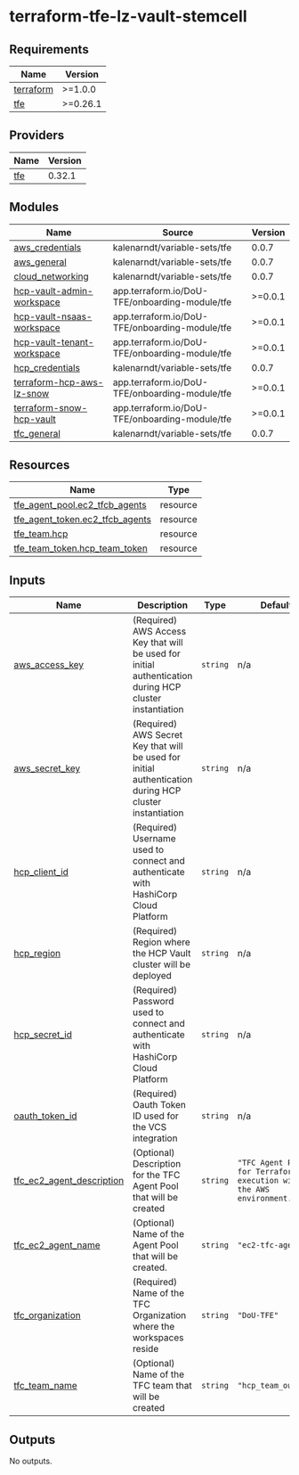 # terraform-tfe-lz-vault-stemcell

<!-- BEGINNING OF PRE-COMMIT-TERRAFORM DOCS HOOK -->
## Requirements

| Name | Version |
|------|---------|
| <a name="requirement_terraform"></a> [terraform](#requirement\_terraform) | >=1.0.0 |
| <a name="requirement_tfe"></a> [tfe](#requirement\_tfe) | >=0.26.1 |

## Providers

| Name | Version |
|------|---------|
| <a name="provider_tfe"></a> [tfe](#provider\_tfe) | 0.32.1 |

## Modules

| Name | Source | Version |
|------|--------|---------|
| <a name="module_aws_credentials"></a> [aws\_credentials](#module\_aws\_credentials) | kalenarndt/variable-sets/tfe | 0.0.7 |
| <a name="module_aws_general"></a> [aws\_general](#module\_aws\_general) | kalenarndt/variable-sets/tfe | 0.0.7 |
| <a name="module_cloud_networking"></a> [cloud\_networking](#module\_cloud\_networking) | kalenarndt/variable-sets/tfe | 0.0.7 |
| <a name="module_hcp-vault-admin-workspace"></a> [hcp-vault-admin-workspace](#module\_hcp-vault-admin-workspace) | app.terraform.io/DoU-TFE/onboarding-module/tfe | >=0.0.1 |
| <a name="module_hcp-vault-nsaas-workspace"></a> [hcp-vault-nsaas-workspace](#module\_hcp-vault-nsaas-workspace) | app.terraform.io/DoU-TFE/onboarding-module/tfe | >=0.0.1 |
| <a name="module_hcp-vault-tenant-workspace"></a> [hcp-vault-tenant-workspace](#module\_hcp-vault-tenant-workspace) | app.terraform.io/DoU-TFE/onboarding-module/tfe | >=0.0.1 |
| <a name="module_hcp_credentials"></a> [hcp\_credentials](#module\_hcp\_credentials) | kalenarndt/variable-sets/tfe | 0.0.7 |
| <a name="module_terraform-hcp-aws-lz-snow"></a> [terraform-hcp-aws-lz-snow](#module\_terraform-hcp-aws-lz-snow) | app.terraform.io/DoU-TFE/onboarding-module/tfe | >=0.0.1 |
| <a name="module_terraform-snow-hcp-vault"></a> [terraform-snow-hcp-vault](#module\_terraform-snow-hcp-vault) | app.terraform.io/DoU-TFE/onboarding-module/tfe | >=0.0.1 |
| <a name="module_tfc_general"></a> [tfc\_general](#module\_tfc\_general) | kalenarndt/variable-sets/tfe | 0.0.7 |

## Resources

| Name | Type |
|------|------|
| [tfe_agent_pool.ec2_tfcb_agents](https://registry.terraform.io/providers/hashicorp/tfe/latest/docs/resources/agent_pool) | resource |
| [tfe_agent_token.ec2_tfcb_agents](https://registry.terraform.io/providers/hashicorp/tfe/latest/docs/resources/agent_token) | resource |
| [tfe_team.hcp](https://registry.terraform.io/providers/hashicorp/tfe/latest/docs/resources/team) | resource |
| [tfe_team_token.hcp_team_token](https://registry.terraform.io/providers/hashicorp/tfe/latest/docs/resources/team_token) | resource |

## Inputs

| Name | Description | Type | Default | Required |
|------|-------------|------|---------|:--------:|
| <a name="input_aws_access_key"></a> [aws\_access\_key](#input\_aws\_access\_key) | (Required) AWS Access Key that will be used for initial authentication during HCP cluster instantiation | `string` | n/a | yes |
| <a name="input_aws_secret_key"></a> [aws\_secret\_key](#input\_aws\_secret\_key) | (Required) AWS Secret Key that will be used for initial authentication during HCP cluster instantiation | `string` | n/a | yes |
| <a name="input_hcp_client_id"></a> [hcp\_client\_id](#input\_hcp\_client\_id) | (Required) Username used to connect and authenticate with HashiCorp Cloud Platform | `string` | n/a | yes |
| <a name="input_hcp_region"></a> [hcp\_region](#input\_hcp\_region) | (Required) Region where the HCP Vault cluster will be deployed | `string` | n/a | yes |
| <a name="input_hcp_secret_id"></a> [hcp\_secret\_id](#input\_hcp\_secret\_id) | (Required) Password used to connect and authenticate with HashiCorp Cloud Platform | `string` | n/a | yes |
| <a name="input_oauth_token_id"></a> [oauth\_token\_id](#input\_oauth\_token\_id) | (Required) Oauth Token ID used for the VCS integration | `string` | n/a | yes |
| <a name="input_tfc_ec2_agent_description"></a> [tfc\_ec2\_agent\_description](#input\_tfc\_ec2\_agent\_description) | (Optional) Description for the TFC Agent Pool that will be created | `string` | `"TFC Agent Pool for Terraform execution with the AWS environment."` | no |
| <a name="input_tfc_ec2_agent_name"></a> [tfc\_ec2\_agent\_name](#input\_tfc\_ec2\_agent\_name) | (Optional) Name of the Agent Pool that will be created. | `string` | `"ec2-tfc-agents"` | no |
| <a name="input_tfc_organization"></a> [tfc\_organization](#input\_tfc\_organization) | (Required) Name of the TFC Organization where the workspaces reside | `string` | `"DoU-TFE"` | no |
| <a name="input_tfc_team_name"></a> [tfc\_team\_name](#input\_tfc\_team\_name) | (Optional) Name of the TFC team that will be created | `string` | `"hcp_team_output"` | no |

## Outputs

No outputs.
<!-- END OF PRE-COMMIT-TERRAFORM DOCS HOOK -->

